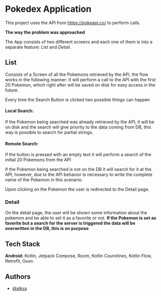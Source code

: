 # Pokedex Application

This project uses the API from https://pokeapi.co/ to perform calls.

**The way the problem was approached**

The App consists of two different screens and each one of them is into a separate feature: *List* and *Detail*.

## List
Consists of a Screen of all the Pokemons retrieved by the API, the flow works in the following manner: It will perform a call to the API with the first 20 Pokemon, which right after will be saved on disk for easy access in the future.

Every time the Search Button is clicked two possible things can happen

#### Local Search:
If the Pokemon being searched was already retrieved by the API, it will be on disk and the search will give priority to the data coming from DB, this way is possible to search for partial strings.


#### Remote Search:
If the button is pressed with an empty text it will perform a search of the initial 20 Pokemons from the API

If the Pokemon being searched is not on the DB it will search for it at the API, however, due to the API behavior is necessary to write the complete name of the Pokemon in this scenario.

Upon clicking on the Pokemon the user is redirected to the Detail page.

### Detail
On the detail page, the user will be shown some information about the pokemon and be able to set it as a favorite or not.
**If the Pokemon is set as favorite but a search for the server is triggered the data will be overwritten in the DB, this is on purpose**
## Tech Stack

**Android:** Kotlin, Jetpack Compose, Room, Kotlin Courotines, Kotlin Flow, Retrofit, Gson


## Authors

- [@alkss](https://www.github.com/alkss)


